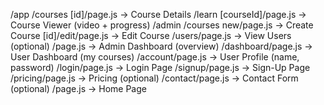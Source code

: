 /app
  /courses
    [id]/page.js            → Course Details
  /learn
    [courseId]/page.js      → Course Viewer (video + progress)
  /admin
    /courses
      new/page.js           → Create Course
      [id]/edit/page.js     → Edit Course
    /users/page.js          → View Users (optional)
    /page.js                → Admin Dashboard (overview)
  /dashboard/page.js        → User Dashboard (my courses)
  /account/page.js          → User Profile (name, password)
  /login/page.js            → Login Page
  /signup/page.js           → Sign-Up Page
  /pricing/page.js          → Pricing (optional)
  /contact/page.js          → Contact Form (optional)
  /page.js                  → Home Page

